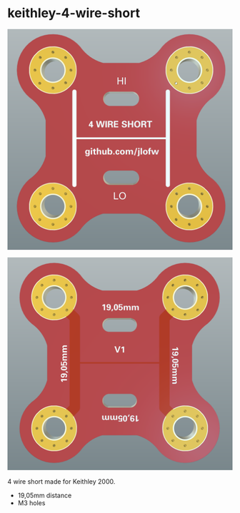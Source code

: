 # keithley-4-wire-short

![Alt text](/images/front.PNG?raw=true "Optional Title")

![Alt text](/images/back.PNG?raw=true "Optional Title")

4 wire short made for Keithley 2000.
- 19,05mm distance
- M3 holes
